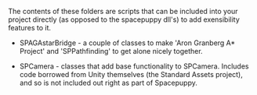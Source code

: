 The contents of these folders are scripts that can be included into your project directly (as opposed to the spacepuppy dll's) to add exensibility features to it.

- SPAGAstarBridge - a couple of classes to make 'Aron Granberg A* Project' and 'SPPathfinding' to get alone nicely together.

- SPCamera - classes that add base functionality to SPCamera. Includes code borrowed from Unity themselves (the Standard Assets project), and so is not included out right as part of Spacepuppy.